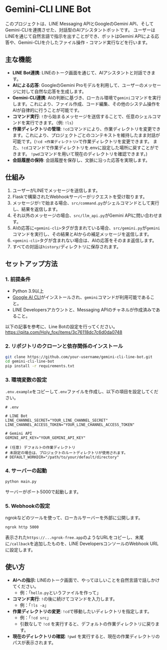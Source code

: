 # Gemini-CLI LINE Bot

このプロジェクトは、LINE Messaging APIとGoogleのGemini API、そしてGemini-CLIを連携させた、対話型のAIアシスタントボットです。
ユーザーはLINEを通じて自然言語で指示を出すことができ、ボットはGemini APIによる応答や、Gemini-CLIを介したファイル操作・コマンド実行などを行います。

## 主な機能

- **LINE Bot連携**: LINEのトーク画面を通じて、AIアシスタントと対話できます。
- **AIによる応答**: GoogleのGemini Proモデルを利用して、ユーザーのメッセージに対して自然な応答を生成します。
- **Gemini-CLI連携**: AIの判断に基づき、ローカル環境で`gemini`コマンドを実行します。これにより、ファイル作成、コード編集、その他のシステム操作をAIが自律的に行うことが可能です。
- **コマンド実行**: `!`から始まるメッセージを送信することで、任意のシェルコマンドを実行できます。（例: `!ls`）
- **作業ディレクトリの管理**: `!cd`コマンドにより、作業ディレクトリを変更できます。これにより、プロジェクトごとのコンテキストを維持したまま対話が可能です。(`!cd <作業ディレクトリ>`で作業ディレクトリを変更できます。 また、`!cd`コマンドで作業ディレクトリを.envに設定した場所に戻すことができます。 `!pwd`コマンドを用いて現在のディレクトリを確認できます。)
- **会話履歴の保持**: 会話履歴を保存し、文脈に沿った応答を実現します。

## 仕組み

1.  ユーザーがLINEでメッセージを送信します。
2.  Flaskで構築されたWebhookサーバーがリクエストを受け取ります。
3.  メッセージが`!`で始まる場合、`src/command.py`がシェルコマンドとして実行し、結果を返信します。
4.  それ以外のメッセージの場合、`src/llm_api.py`がGemini APIに問い合わせます。
5.  AIの応答に`<gemini-cli>`タグが含まれている場合、`src/gemini.py`が`gemini`コマンドを実行し、その結果とAIからの補足メッセージを返信します。
6.  `<gemini-cli>`タグが含まれない場合は、AIの応答をそのまま返信します。
7.  すべての対話は`history/`ディレクトリに保存されます。

## セットアップ方法

### 1. 前提条件

- Python 3.9以上
- [Google AI CLI](https://github.com/google/generative-ai-cli)がインストールされ、`gemini`コマンドが利用可能であること。
- LINE Developersアカウントと、Messaging APIのチャネルが作成済みであること。

以下の記事を参考に、Line Botの設定を行ってください。
https://qiita.com/Holy_fox/items/3c76118dc7c6d0da0748

### 2. リポジトリのクローンと依存関係のインストール

```bash
git clone https://github.com/your-username/gemini-cli-line-bot.git
cd gemini-cli-line-bot
pip install -r requirements.txt
```

### 3. 環境変数の設定

`.env.example`をコピーして`.env`ファイルを作成し、以下の項目を設定してください。

```.env
# .env

# LINE Bot
LINE_CHANNEL_SECRET="YOUR_LINE_CHANNEL_SECRET"
LINE_CHANNEL_ACCESS_TOKEN="YOUR_LINE_CHANNEL_ACCESS_TOKEN"

# Gemini API
GEMINI_API_KEY="YOUR_GEMINI_API_KEY"

# (任意) デフォルトの作業ディレクトリ
# 未設定の場合は、プロジェクトのルートディレクトリが使用されます。
# DEFAULT_WORKDIR="/path/to/your/default/directory"
```

### 4. サーバーの起動

```bash
python main.py
```

サーバーがポート5000で起動します。

### 5. Webhookの設定

ngrokなどのツールを使って、ローカルサーバーを外部に公開します。

```bash
ngrok http 5000
```

表示された`https://...ngrok-free.app`のようなURLをコピーし、末尾に`/callback`を追加したものを、LINE DevelopersコンソールのWebhook URLに設定します。

## 使い方

- **AIへの指示**: LINEのトーク画面で、やってほしいことを自然言語で話しかけてください。
  - 例：「`hello.py`というファイルを作って」
- **コマンド実行**: `!`の後に続けてコマンドを入力します。
  - 例：「`!ls -a`」
- **作業ディレクトリの変更**: `!cd`で移動したいディレクトリを指定します。
  - 例：「`!cd src`」
  - 引数なしで `!cd` を実行すると、デフォルトの作業ディレクトリに戻ります。
- **現在のディレクトリの確認**: `!pwd` を実行すると、現在の作業ディレクトリのパスが表示されます。

